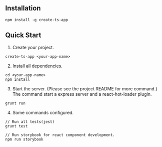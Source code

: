 ## Installation
```
npm install -g create-ts-app
```

## Quick Start
1. Create your project.
```
create-ts-app <your-app-name>
```
2. Install all dependencies.
```
cd <your-app-name>
npm install
```
3. Start the server. (Please see the project README for more command.) The command start a express server and a react-hot-loader plugin.
```
grunt run
```
4. Some commands configured.
```
// Run all tests(jest)
grunt test

// Run storybook for react component development.
npm run storybook
```